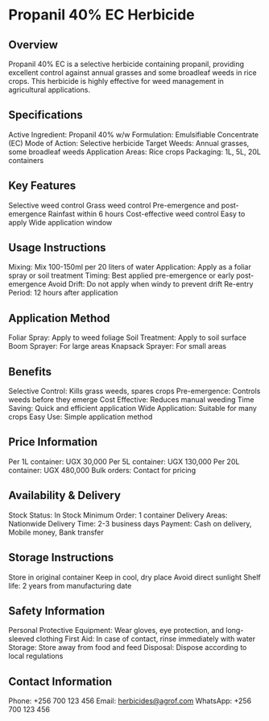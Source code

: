 # Propanil 40% EC Herbicide

## Overview
Propanil 40% EC is a selective herbicide containing propanil, providing excellent control against annual grasses and some broadleaf weeds in rice crops. This herbicide is highly effective for weed management in agricultural applications.

## Specifications
Active Ingredient: Propanil 40% w/w
Formulation: Emulsifiable Concentrate (EC)
Mode of Action: Selective herbicide
Target Weeds: Annual grasses, some broadleaf weeds
Application Areas: Rice crops
Packaging: 1L, 5L, 20L containers

## Key Features
Selective weed control
Grass weed control
Pre-emergence and post-emergence
Rainfast within 6 hours
Cost-effective weed control
Easy to apply
Wide application window

## Usage Instructions
Mixing: Mix 100-150ml per 20 liters of water
Application: Apply as a foliar spray or soil treatment
Timing: Best applied pre-emergence or early post-emergence
Avoid Drift: Do not apply when windy to prevent drift
Re-entry Period: 12 hours after application

## Application Method
Foliar Spray: Apply to weed foliage
Soil Treatment: Apply to soil surface
Boom Sprayer: For large areas
Knapsack Sprayer: For small areas

## Benefits
Selective Control: Kills grass weeds, spares crops
Pre-emergence: Controls weeds before they emerge
Cost Effective: Reduces manual weeding
Time Saving: Quick and efficient application
Wide Application: Suitable for many crops
Easy Use: Simple application method

## Price Information
Per 1L container: UGX 30,000
Per 5L container: UGX 130,000
Per 20L container: UGX 480,000
Bulk orders: Contact for pricing

## Availability & Delivery
Stock Status: In Stock
Minimum Order: 1 container
Delivery Areas: Nationwide
Delivery Time: 2-3 business days
Payment: Cash on delivery, Mobile money, Bank transfer

## Storage Instructions
Store in original container
Keep in cool, dry place
Avoid direct sunlight
Shelf life: 2 years from manufacturing date

## Safety Information
Personal Protective Equipment: Wear gloves, eye protection, and long-sleeved clothing
First Aid: In case of contact, rinse immediately with water
Storage: Store away from food and feed
Disposal: Dispose according to local regulations

## Contact Information
Phone: +256 700 123 456
Email: herbicides@agrof.com
WhatsApp: +256 700 123 456
